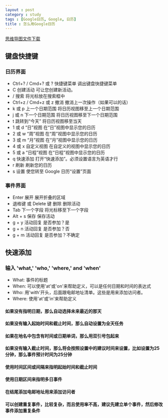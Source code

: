```yaml
---
layout : post
category : study
tags : [Google日历, Google, 日历]
title : 怎么用Google日历
---
```

[思维导图文件下载](https://docs.google.com/file/d/0B1DrsqrLRzeIaWFWVDhqX3RRdjQ/edit?usp=sharing)

## 键盘快捷键


### 日历界面

- Ctrl+? / Cmd+? 或 ?        快捷键菜单 调出键盘快捷键菜单
- C        创建活动        可让您创建新活动。
- /        搜索        将光标放在搜索框中
- Ctrl+z / Cmd+z 或 z        撤消        撤消上一次操作（如果可以的话）
- k 或 p        上一个日期范围        将日历视图移至上一个日期范围
- j 或 n        下一个日期范围        将日历视图移至下一个日期范围
- t        跳转到“今天”        将日历视图移至当天
- 1 或 d        “日”视图        在“日”视图中显示您的日历
- 2 或 w        “周”视图        在“周”视图中显示您的日历
- 3 或 m        “月”视图 在“月”视图中显示您的日历
- 4 或 x        自定义视图        在自定义的视图中显示您的日历
- 5 或 a        “日程”视图 在“日程”视图中显示您的日历
- q        快速添加 打开“快速添加”。必须设置语言为英语才行
- r        刷新 刷新您的日历
- s        设置 使您转至 Google 日历“设置”页面

### 事件界面

- Enter        展开        展开折叠的区域
- 退格键 或 Delete 键        删除        删除活动
- Tab        下一个字段        将光标移至下一个字段
- Alt + s        保存        保存活动
- g + y        活动回复        是否参加？是
- g + n        活动回复        是否参加？否
- g + m        活动回复        是否参加？不确定

## 快速添加


### 输入 'what,' 'who,' 'where,' and 'when' 

- What: 事件的标题
- When: 可以使用'at'或'on'来帮助定义，可以是任何日期和时间的表达式
- Who: 用'with'开头，后面跟电邮地址清单。这些是用来添加访问者。
- Where: 使用'at'或'in'来帮助定义

#### 如果没有指明日期，那么自动选择未来最近的那天


#### 如果没有输入起始时间和截止时间，那么自动设置为全天任务


#### 如果在地名中包含有时间或日期单词，那么用双引号包起来


#### 如果没有输入截止时间，那么将会按照设置中的建议时间来设置，比如设置为25分钟，那么事件预计时间为25分钟


#### 使用时间区间或间隔来指明起始时间和截止时间


#### 使用日期区间来指明多日事件


#### 在结尾添加电邮地址用来添加访问者


#### 可以创建重复事件，比较复杂，而且使用率不高，建议先建立单个事件，然后修改事件添加重复条件
